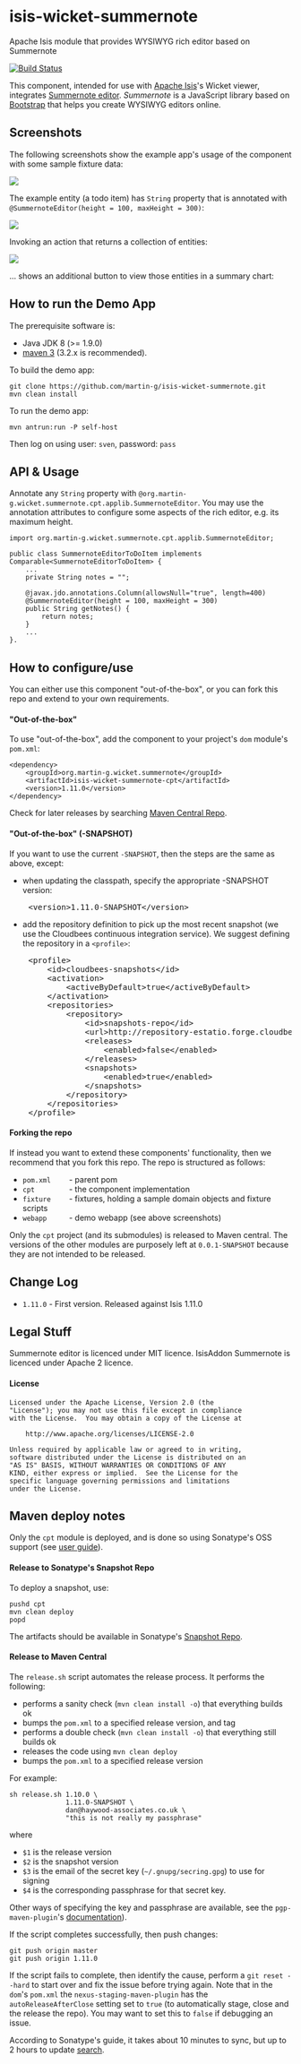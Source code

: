 # isis-wicket-summernote
Apache Isis module that provides WYSIWYG rich editor based on Summernote

[![Build Status](https://travis-ci.org/martin-g/isis-wicket-summernote.png?branch=master)](https://travis-ci.org/martin-g/isis-wicket-summernote)

This component, intended for use with [Apache Isis](http://isis.apache.org)'s Wicket viewer, integrates [Summernote editor](http://summernote.org/).
*Summernote* is a JavaScript library based on [Bootstrap](http://getbootstrap.com/) that helps you create WYSIWYG editors online.


## Screenshots ##

The following screenshots show the example app's usage of the component with some sample fixture data:

![](https://raw.github.com/martin-g/isis-wicket-summernote/master/images/010-install-fixtures.png)

The example entity (a todo item) has `String` property that is annotated with `@SummernoteEditor(height = 100, maxHeight = 300)`:

![](https://raw.github.com/martin-g/isis-wicket-summernote/master/images/020-edit-mode.png)

Invoking an action that returns a collection of entities:

![](https://raw.github.com/martin-g/isis-wicket-summernote/master/images/030-view-mode.png)

... shows an additional button to view those entities in a summary chart:


## How to run the Demo App ##

The prerequisite software is:

* Java JDK 8 (>= 1.9.0)
* [maven 3](http://maven.apache.org) (3.2.x is recommended).

To build the demo app:

    git clone https://github.com/martin-g/isis-wicket-summernote.git
    mvn clean install

To run the demo app:

    mvn antrun:run -P self-host

Then log on using user: `sven`, password: `pass`


## API & Usage ##

Annotate any `String` property with `@org.martin-g.wicket.summernote.cpt.applib.SummernoteEditor`.
You may use the annotation attributes to configure some aspects of the rich editor, e.g. its maximum height.


    import org.martin-g.wicket.summernote.cpt.applib.SummernoteEditor;

    public class SummernoteEditorToDoItem implements Comparable<SummernoteEditorToDoItem> {
        ...
        private String notes = "";
        
        @javax.jdo.annotations.Column(allowsNull="true", length=400)
        @SummernoteEditor(height = 100, maxHeight = 300)
        public String getNotes() {
            return notes;
        }
        ...
    }.


## How to configure/use ##

You can either use this component "out-of-the-box", or you can fork this repo and extend to your own requirements.

#### "Out-of-the-box" ####

To use "out-of-the-box", add the component to your project's `dom` module's `pom.xml`:

    <dependency>
        <groupId>org.martin-g.wicket.summernote</groupId>
        <artifactId>isis-wicket-summernote-cpt</artifactId>
        <version>1.11.0</version>
    </dependency>

Check for later releases by searching [Maven Central Repo](http://search.maven.org/#search|ga|1|isis-wicket-summernote-cpt).


#### "Out-of-the-box" (-SNAPSHOT) ####

If you want to use the current `-SNAPSHOT`, then the steps are the same as above, except:

* when updating the classpath, specify the appropriate -SNAPSHOT version:

<pre>
    &lt;version&gt;1.11.0-SNAPSHOT&lt;/version&gt;
</pre>

* add the repository definition to pick up the most recent snapshot (we use the Cloudbees continuous integration service).  We suggest defining the repository in a `<profile>`:

<pre>
    &lt;profile&gt;
        &lt;id&gt;cloudbees-snapshots&lt;/id&gt;
        &lt;activation&gt;
            &lt;activeByDefault&gt;true&lt;/activeByDefault&gt;
        &lt;/activation&gt;
        &lt;repositories&gt;
            &lt;repository&gt;
                &lt;id&gt;snapshots-repo&lt;/id&gt;
                &lt;url&gt;http://repository-estatio.forge.cloudbees.com/snapshot/&lt;/url&gt;
                &lt;releases&gt;
                    &lt;enabled&gt;false&lt;/enabled&gt;
                &lt;/releases&gt;
                &lt;snapshots&gt;
                    &lt;enabled&gt;true&lt;/enabled&gt;
                &lt;/snapshots&gt;
            &lt;/repository&gt;
        &lt;/repositories&gt;
    &lt;/profile&gt;
</pre>


#### Forking the repo ####

If instead you want to extend these components' functionality, then we recommend that you fork this repo.  The repo is
structured as follows:

* `pom.xml    ` - parent pom
* `cpt        ` - the component implementation
* `fixture    ` - fixtures, holding a sample domain objects and fixture scripts
* `webapp     ` - demo webapp (see above screenshots)

Only the `cpt` project (and its submodules) is released to Maven central.  The versions of the other modules
are purposely left at `0.0.1-SNAPSHOT` because they are not intended to be released.


## Change Log ##

* `1.11.0` - First version. Released against Isis 1.11.0

## Legal Stuff ##

Summernote editor is licenced under MIT licence.
IsisAddon Summernote is licenced under Apache 2 licence.

#### License ####

    Licensed under the Apache License, Version 2.0 (the
    "License"); you may not use this file except in compliance
    with the License.  You may obtain a copy of the License at

        http://www.apache.org/licenses/LICENSE-2.0

    Unless required by applicable law or agreed to in writing,
    software distributed under the License is distributed on an
    "AS IS" BASIS, WITHOUT WARRANTIES OR CONDITIONS OF ANY
    KIND, either express or implied.  See the License for the
    specific language governing permissions and limitations
    under the License.


##  Maven deploy notes ##

Only the `cpt` module is deployed, and is done so using Sonatype's OSS support (see
[user guide](http://central.sonatype.org/pages/apache-maven.html)).

#### Release to Sonatype's Snapshot Repo ####

To deploy a snapshot, use:

    pushd cpt
    mvn clean deploy
    popd

The artifacts should be available in Sonatype's
[Snapshot Repo](https://oss.sonatype.org/content/repositories/snapshots).

#### Release to Maven Central ####

The `release.sh` script automates the release process.  It performs the following:

* performs a sanity check (`mvn clean install -o`) that everything builds ok
* bumps the `pom.xml` to a specified release version, and tag
* performs a double check (`mvn clean install -o`) that everything still builds ok
* releases the code using `mvn clean deploy`
* bumps the `pom.xml` to a specified release version

For example:

    sh release.sh 1.10.0 \
                  1.11.0-SNAPSHOT \
                  dan@haywood-associates.co.uk \
                  "this is not really my passphrase"

where
* `$1` is the release version
* `$2` is the snapshot version
* `$3` is the email of the secret key (`~/.gnupg/secring.gpg`) to use for signing
* `$4` is the corresponding passphrase for that secret key.

Other ways of specifying the key and passphrase are available, see the `pgp-maven-plugin`'s
[documentation](http://kohsuke.org/pgp-maven-plugin/secretkey.html)).

If the script completes successfully, then push changes:

    git push origin master
    git push origin 1.11.0

If the script fails to complete, then identify the cause, perform a `git reset --hard` to start over and fix the issue
before trying again.  Note that in the `dom`'s `pom.xml` the `nexus-staging-maven-plugin` has the
`autoReleaseAfterClose` setting set to `true` (to automatically stage, close and the release the repo).  You may want
to set this to `false` if debugging an issue.

According to Sonatype's guide, it takes about 10 minutes to sync, but up to 2 hours to update [search](http://search.maven.org).
